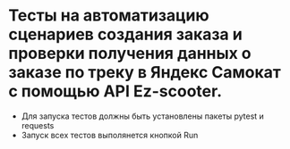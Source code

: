# Тесты на автоматизацию сценариев создания заказа и проверки получения данных о заказе по треку в Яндекс Самокат с помощью API Ez-scooter.
- Для запуска тестов должны быть установлены пакеты pytest и requests
- Запуск всех тестов выполянется кнопкой Run
